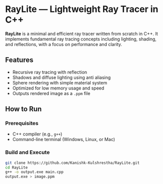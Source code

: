# RayLite — Lightweight Ray Tracer in C++

**RayLite** is a minimal and efficient ray tracer written from scratch in C++. It implements fundamental ray tracing concepts including lighting, shading, and reflections, with a focus on performance and clarity.

## Features

- Recursive ray tracing with reflection
- Shadows and diffuse lighting using anti aliasing
- Sphere rendering with simple material system
- Optimized for low memory usage and speed
- Outputs rendered image as a `.ppm` file


## How to Run

### Prerequisites
- C++ compiler (e.g., `g++`)
- Command-line terminal (Windows, Linux, or Mac)

### Build and Execute

```bash
git clone https://github.com/Kanishk-Kulshrestha/RayLite.git
cd RayLite
g++ -o output.exe main.cpp
output.exe > image.ppm
```
